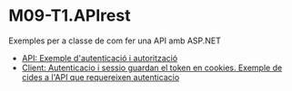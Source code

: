 # M09-T1.APIrest
Exemples per a classe de com fer una API amb ASP.NET 
- [API: Exemple d'autenticació i autorització](https://github.com/eduard-ruesga-xtec/M09-T1.APIrest/tree/(feat)-AuthToken)
- [Client: Autenticacio i sessio guardan el token en cookies. Exemple de cides a l'API que requereixen autenticacio](https://github.com/eduard-ruesga-xtec/M09-T1.APIrest/tree/feature/client-AddLoginRegisterUsers)
